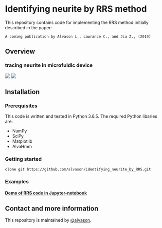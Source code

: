 # Identifying neurite by RRS method
This repository contains code for implementing the RRS method initially described in the paper:
```
A coming publication by Alvason L., Lawrance C., and Jia Z., (2019)
```

## Overview
### tracing neurite in microfuidic device
![](https://github.com/alvason/identifying_neurite_by_RRS/blob/master/figure/AlvaHmm_demo_edge_detection_selected_seeding_selected_seed_window0.jpg)
![](https://github.com/alvason/identifying_neurite_by_RRS/blob/master/figure/AlvaHmm_demo_edge_detection_selected_seeding_connected_way_window3.png)


## Installation
### Prerequisites
This code is written and tested in Python 3.6.5.
The required Python libaries are:
* NumPy
* SciPy
* Matplotlib
* AlvaHmm

### Getting started
```
clone git https://github.com/alvason/identifying_neurite_by_RRS.git
```
### Examples
#### [Demo of RRS code in Jupyter-notebook](https://github.com/alvason/identifying_neurite_by_RRS/blob/master/code/AlvaHmm_demo_17c1/AlvaHmm_demo_random_reaction_seed_by_feature_map_whole_17c1.ipynb)

## Contact and more information
This repository is maintained by [@alvason](https://github.com/alvason).
